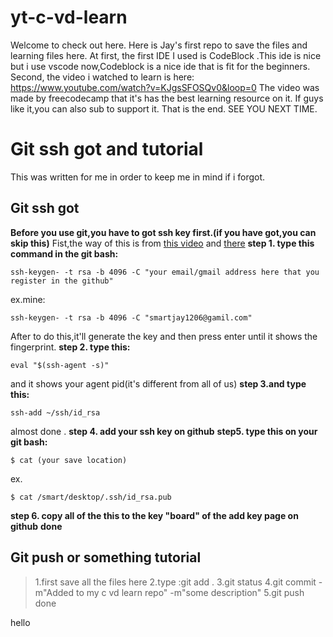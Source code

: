 # yt-c-vd-learn
Welcome to check out here.
Here is Jay's first repo to save the files and learning files here.
At first, the first IDE I used is CodeBlock .This ide is nice but i use vscode now,Codeblock is a nice ide that is fit for the beginners.
Second, the video i watched to learn is here:
https://www.youtube.com/watch?v=KJgsSFOSQv0&loop=0
The video was made by freecodecamp that it's has the best learning resource on it.
If guys like it,you can also sub to support it.
That is the end.
SEE YOU NEXT TIME.
# Git ssh got and tutorial
This was written for me in order to keep me in mind if i forgot.
## Git ssh got 
**Before you use git,you have to got ssh key first.(if you have got,you can skip this)**
Fist,the way of this is from [this video](https://www.youtube.com/watch?v=H5qNpRGB7Qw&loop=0)
and [there](https://blog.jaycetyle.com/2018/02/github-ssh/)
**step 1. type this command in the git bash:**
```
ssh-keygen- -t rsa -b 4096 -C "your email/gmail address here that you register in the github"
```
ex.mine:
```
ssh-keygen- -t rsa -b 4096 -C "smartjay1206@gamil.com"
```
After to do this,it'll generate the key and then press enter until it shows the fingerprint.
**step 2. type this:**
```
eval "$(ssh-agent -s)"
```
and it shows your agent pid(it's different from all of us)
**step 3.and type this:**
```
ssh-add ~/ssh/id_rsa
```
almost done .
**step 4. add your ssh key on github**
**step5. type this on your git bash:**
```
$ cat (your save location)
```
ex.
```
$ cat /smart/desktop/.ssh/id_rsa.pub
```
**step 6. copy all of the this to the key "board" of the add key page on github**
**done**
## Git push or something tutorial
>1.first save all the files here
>2.type :git add .
>3.git status
>4.git commit -m"Added to my c vd learn repo" -m"some description"
>5.git push
>done



hello